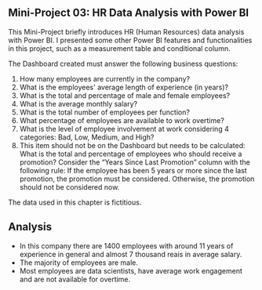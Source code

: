 ## Mini-Project 03: HR Data Analysis with Power BI 

This Mini-Project briefly introduces HR (Human Resources) data analysis with Power BI. I presented some other Power BI features and functionalities in this project, such as a measurement table and conditional column.

The Dashboard created must answer the following business questions:
1) How many employees are currently in the company?
2) What is the employees' average length of experience (in years)?
3) What is the total and percentage of male and female employees?
4) What is the average monthly salary?
5) What is the total number of employees per function?
6) What percentage of employees are available to work overtime?
7) What is the level of employee involvement at work considering 4 categories: Bad, Low, Medium, and High?
8) This item should not be on the Dashboard but needs to be calculated: What is the total and percentage of employees who should receive a promotion? Consider the “Years Since Last Promotion” column with the following rule: If the employee has been 5 years or more since the last promotion, the promotion must be considered. Otherwise, the promotion should not be considered now.

The data used in this chapter is fictitious.

## Analysis

- In this company there are 1400 employees with around 11 years of experience in general and almost 7 thousand reais in average salary.
- The majority of employees are male.
- Most employees are data scientists, have average work engagement and are not available for overtime.
